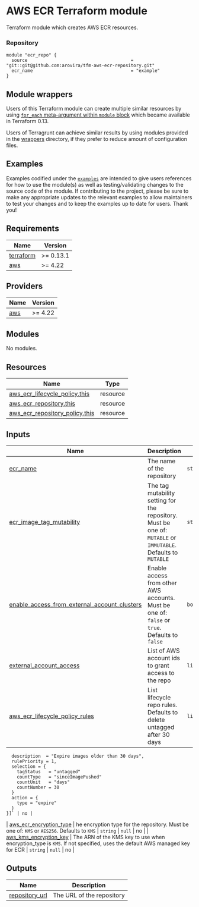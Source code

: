 # AWS ECR Terraform module

Terraform module which creates AWS ECR resources.

### Repository

```hcl
module "ecr_repo" {
  source                                       = "git::git@github.com:arovira/tfm-aws-ecr-repository.git"
  ecr_name                                     = "example"
}

```

## Module wrappers

Users of this Terraform module can create multiple similar resources by using [`for_each` meta-argument within `module` block](https://www.terraform.io/language/meta-arguments/for_each) which became available in Terraform 0.13.

Users of Terragrunt can achieve similar results by using modules provided in the [wrappers](https://github.com/terraform-aws-modules/terraform-aws-ecr/tree/master/wrappers) directory, if they prefer to reduce amount of configuration files.

## Examples

Examples codified under the [`examples`](https://github.com/arovira/tfm-aws-ecr-repository/tree/main/examples) are intended to give users references for how to use the module(s) as well as testing/validating changes to the source code of the module. If contributing to the project, please be sure to make any appropriate updates to the relevant examples to allow maintainers to test your changes and to keep the examples up to date for users. Thank you!


<!-- BEGINNING OF PRE-COMMIT-TERRAFORM DOCS HOOK -->
## Requirements

| Name | Version |
|------|---------|
| <a name="requirement_terraform"></a> [terraform](#requirement\_terraform) | >= 0.13.1 |
| <a name="requirement_aws"></a> [aws](#requirement\_aws) | >= 4.22 |

## Providers

| Name | Version |
|------|---------|
| <a name="provider_aws"></a> [aws](#provider\_aws) | >= 4.22 |

## Modules

No modules.

## Resources

| Name | Type |
|------|------|
| [aws_ecr_lifecycle_policy.this](https://registry.terraform.io/providers/hashicorp/aws/latest/docs/resources/ecr_lifecycle_policy) | resource |
| [aws_ecr_repository.this](https://registry.terraform.io/providers/hashicorp/aws/latest/docs/resources/ecr_repository) | resource |
| [aws_ecr_repository_policy.this](https://registry.terraform.io/providers/hashicorp/aws/latest/docs/resources/ecr_repository_policy) | resource |

## Inputs

| Name | Description | Type | Default | Required |
|------|-------------|------|---------|:--------:|
| <a name="ecr_name"></a> [ecr\_name](#ecr\_name) | The name of the repository | `string` | `""` | yes |
| <a name="ecr_image_tag_mutability"></a> [ecr\_image\_tag\_mutability](#ecr\_image\_tag\_mutability) | The tag mutability setting for the repository. Must be one of: `MUTABLE` or `IMMUTABLE`. Defaults to `MUTABLE` | `string` | `"MUTABLE"` | no |
| <a name="enable_access_from_external_account_clusters"></a> [enable\_access\_from\_external\_account\_clusters](#enable\_access\_from\_external\_account\_clusters) | Enable access from other AWS accounts. Must be one of: `false` or `true`. Defaults to `false` | `bool` | `"false"` | no |
| <a name="external_account_access"></a> [external\_account\_access](#external\_account\_access) | List of AWS account ids to grant access to the repo | `list(string)` | `[]` | no |
| <a name="aws_ecr_lifecycle_policy_rules"></a> [aws\_ecr\_lifecycle\_policy\_rules](#aws\_ecr\_lifecycle\_policy\_rules) | List lifecycle repo rules. Defaults to delete untagged after 30 days | `list(any)` | `[{
      description  = "Expire images older than 30 days",
      rulePriority = 1,
      selection = {
        tagStatus   = "untagged"
        countType   = "sinceImagePushed"
        countUnit   = "days"
        countNumber = 30
      }
      action = {
        type = "expire"
      }
    }]` | no |
| <a name="aws_ecr_encryption_type"></a> [aws\_ecr\_encryption\_type](#aws\_ecr\_encryption\_type) | he encryption type for the repository. Must be one of: `KMS` or `AES256`. Defaults to `KMS` | `string` | `null` | no |
| <a name="aws_kms_encryption_key"></a> [aws\_kms\_encryption\_key](#aws\_kms\_encryption\_key) | The ARN of the KMS key to use when encryption\_type is `KMS`. If not specified, uses the default AWS managed key for ECR | `string` | `null` | no |


## Outputs

| Name | Description |
|------|-------------|
| <a name="repository_url"></a> [repository\_url](#output\_repository\_url) | The URL of the repository |
<!-- END OF PRE-COMMIT-TERRAFORM DOCS HOOK -->
